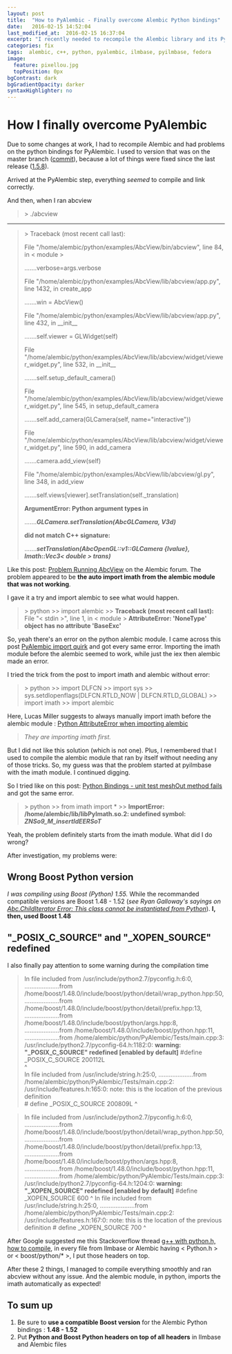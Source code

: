 ```yaml
---
layout: post
title:  "How to PyAlembic - Finally overcome Alembic Python bindings"
date:   2016-02-15 14:52:04
last_modified_at:  2016-02-15 16:37:04
excerpt: "I recently needed to recompile the Alembic library and its Python version, under Fedora at work, and encountered several issues I finally overcame. So I thought about sharing it..."
categories: fix
tags:  alembic, c++, python, pyalembic, ilmbase, pyilmbase, fedora
image:
  feature: pixellou.jpg
  topPosition: 0px
bgContrast: dark
bgGradientOpacity: darker
syntaxHighlighter: no
---
```


How I finally overcome PyAlembic
===================

Due to some changes at work, I had to recompile Alembic and had problems on the python bindings for PyAlembic.
I used to version that was on the master branch ([commit](https://github.com/alembic/alembic/commit/3682461d016b188f83e4639d08ffd784e85b3af9)), because a lot of things were fixed since the last release ([1.5.8](https://github.com/alembic/alembic/releases/tag/1.5.8)).

Arrived at the PyAlembic step, everything *seemed* to compile and link correctly. 

And then, when I ran abcview

> \> ./abcview

---

> \> Traceback (most recent call last):
> 
> File "/home/alembic/python/examples/AbcView/bin/abcview", line 84, in < module >
>  
> .......verbose=args.verbose
> 
> File "/home/alembic/python/examples/AbcView/lib/abcview/app.py", line 1432, in create_app
>
> .......win = AbcView()
> 
> File "/home/alembic/python/examples/AbcView/lib/abcview/app.py", line 432, in \_\_init\_\_
>  
> .......self.viewer = GLWidget(self)
> 
> File "/home/alembic/python/examples/AbcView/lib/abcview/widget/viewer_widget.py", line 532, in \_\_init\_\_
>  
> .......self.setup_default_camera()
> 
> File "/home/alembic/python/examples/AbcView/lib/abcview/widget/viewer_widget.py", line 545, in setup_default_camera
>  
> .......self.add_camera(GLCamera(self, name="interactive"))
> 
> File "/home/alembic/python/examples/AbcView/lib/abcview/widget/viewer_widget.py", line 590, in add_camera
>  
> .......camera.add_view(self)
> 
> File "/home/alembic/python/examples/AbcView/lib/abcview/gl.py", line 348, in add_view
>  
> .......self.views[viewer].setTranslation(self._translation)
> 
> **ArgumentError: Python argument types in**
>  
> .......***GLCamera.setTranslation(AbcGLCamera, V3d)***
> 
> **did not match C++ signature:**
> 
> .......***setTranslation(AbcOpenGL::v1::GLCamera {lvalue}, Imath::Vec3< double > trans)***

Like this post: [Problem Running AbcView](https://groups.google.com/forum/#!topic/alembic-discussion/A5QkgC0iKrc) on the Alembic forum. The problem appeared to be **the auto import imath from the alembic module that was not working**. 

I gave it a try and import alembic to see what would happen.
> \> python
> \>> import alembic
> \>> **Traceback (most recent call last):**
  File "< stdin >", line 1, in < module >
**AttributeError: 'NoneType' object has no attribute 'BaseExc'** 

So, yeah there's an error on the python alembic module. I came across this post [PyAlembic import quirk](https://groups.google.com/forum/#!topic/alembic-discussion/EUekCcYeEQQ) and got every same error.
Importing the imath module before the alembic seemed to work, while just the iex then alembic made an error.

I tried the trick from the post to import imath and alembic without error:
> \> python
> \>> import DLFCN
> \>> import sys
> \>> sys.setdlopenflags(DLFCN.RTLD_NOW | DLFCN.RTLD_GLOBAL) 
> \>> import imath
> \>> import alembic

Here, Lucas Miller suggests to always manually import imath before the alembic module : [Python AttributeError when importing alembic](https://github.com/royedwards/alembic/issues/335)

> *They are importing imath first.*

But I did not like this solution (which is not one). Plus, I remembered that I used to compile the alembic module that ran by itself without needing any of those tricks. So, my guess was that the problem started at pyilmbase with the imath module. I continued digging.

So I tried like on this post: [Python Bindings - unit test meshOut method fails](https://groups.google.com/d/msg/alembic-discussion/8wSs0L45md0/QfFPDfMyAwAJ) and got the same error.
> \> python
> \>> from imath import *
> \>> **ImportError: /home/alembic/lib/libPyImath.so.2: undefined symbol: _ZNSo9_M_insertIdEERSoT_**

Yeah, the problem definitely starts from the imath module. What did I do wrong? 

After investigation, my problems were:

Wrong Boost Python version
--------------------------
*I was compiling using Boost (Python) 1.55.* 
While the recommanded compatible versions are Boost 1.48 - 1.52 (*see Ryan Galloway's sayings on [Abc.ChildIterator Error: This class cannot be instantiated from Python](https://groups.google.com/d/msg/alembic-discussion/jLwgzpZRjus/VDmPb73KtyIJ)*). 
**I, then, used Boost 1.48**

"_POSIX_C_SOURCE" and "_XOPEN_SOURCE" redefined
-----------------------------------------------
I also finally pay attention to some warning during the compilation time

> In file included from /usr/include/python2.7/pyconfig.h:6:0,
> ....................from /home/boost/1.48.0/include/boost/python/detail/wrap_python.hpp:50,
> ....................from /home/boost/1.48.0/include/boost/python/detail/prefix.hpp:13,
> ....................from /home/boost/1.48.0/include/boost/python/args.hpp:8,
> ....................from /home/boost/1.48.0/include/boost/python.hpp:11,
> ....................from /home/alembic/python/PyAlembic/Tests/main.cpp:3:
> /usr/include/python2.7/pyconfig-64.h:1182:0: **warning: "_POSIX_C_SOURCE" redefined [enabled by default]**
> \#define _POSIX_C_SOURCE 200112L  
> ^  
> In file included from /usr/include/string.h:25:0,
> ....................from /home/alembic/python/PyAlembic/Tests/main.cpp:2:
> /usr/include/features.h:165:0: note: this is the location of the previous definition  
> \# define _POSIX_C_SOURCE 200809L 
>  ^

> In file included from /usr/include/python2.7/pyconfig.h:6:0,
> ....................from /home/boost/1.48.0/include/boost/python/detail/wrap_python.hpp:50,
> ....................from /home/boost/1.48.0/include/boost/python/detail/prefix.hpp:13,
> ....................from /home/boost/1.48.0/include/boost/python/args.hpp:8,
> ....................from /home/boost/1.48.0/include/boost/python.hpp:11,
> ....................from /home/alembic/python/PyAlembic/Tests/main.cpp:3:
/usr/include/python2.7/pyconfig-64.h:1204:0: **warning: "_XOPEN_SOURCE" redefined [enabled by default]**
> \#define _XOPEN_SOURCE 600
> ^
> In file included from /usr/include/string.h:25:0,
> ....................from /home/alembic/python/PyAlembic/Tests/main.cpp:2:
> /usr/include/features.h:167:0: note: this is the location of the previous definition
> \# define _XOPEN_SOURCE 700
> ^

After Google suggested me this Stackoverflow thread [g++ with python.h, how to compile](http://stackoverflow.com/questions/10056393/g-with-python-h-how-to-compile), in every file from Ilmbase or Alembic having < Python.h > or < boost/python/* >, I put those headers on top.

After these 2 things, I managed to compile everything smoothly and ran abcview without any issue. And the alembic module, in python, imports the imath automatically as expected!

To sum up
---------

 1. Be sure to **use a compatible Boost version** for the Alembic Python bindings : **1.48 - 1.52**
 2. Put **Python and Boost Python headers on top of all headers** in Ilmbase and Alembic files

